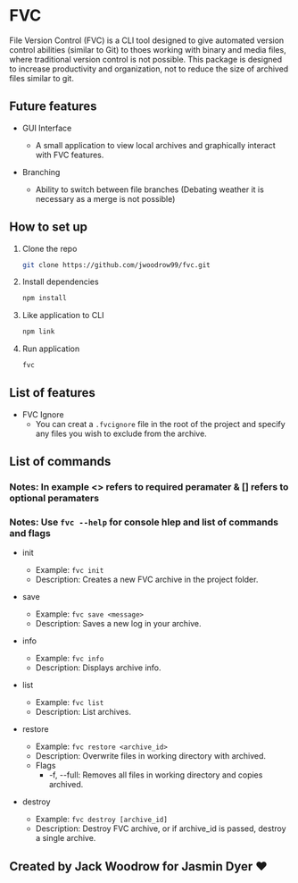 # FVC

File Version Control (FVC) is a CLI tool designed to give automated version control abilities (similar to Git) to thoes working with binary and media files, where traditional version control is not possible. This package is designed to increase productivity and organization, not to reduce the size of archived files similar to git.

## Future features

* GUI Interface
  * A small application to view local archives and graphically interact with FVC features.

* Branching
  * Ability to switch between file branches (Debating weather it is necessary as a merge is not possible)

## How to set up

1. Clone the repo

    ```bash
    git clone https://github.com/jwoodrow99/fvc.git
    ```

2. Install dependencies

    ```bash
    npm install
    ```

3. Like application to CLI

    ```bash
    npm link
    ```

4. Run application

    ```bash
    fvc
    ```

## List of features

* FVC Ignore
  * You can creat a ```.fvcignore``` file in the root of the project and specify any files you wish to exclude from the archive.

## List of commands

### Notes: In example <> refers to required peramater & [] refers to optional peramaters

### Notes: Use ```fvc --help``` for console hlep and list of commands and flags

* init
  * Example: ```fvc init```
  * Description: Creates a new FVC archive in the project folder.

* save
  * Example: ```fvc save <message>```
  * Description: Saves a new log in your archive.

* info
  * Example: ```fvc info```
  * Description: Displays archive info.

* list
  * Example: ```fvc list```
  * Description: List archives.

* restore
  * Example: ```fvc restore <archive_id>```
  * Description: Overwrite files in working directory with archived.
  * Flags
    * -f, --full: Removes all files in working directory and copies archived.

* destroy
  * Example: ```fvc destroy [archive_id]```
  * Description: Destroy FVC archive, or if archive_id is passed, destroy a single archive.

## Created by Jack Woodrow for Jasmin Dyer ❤
